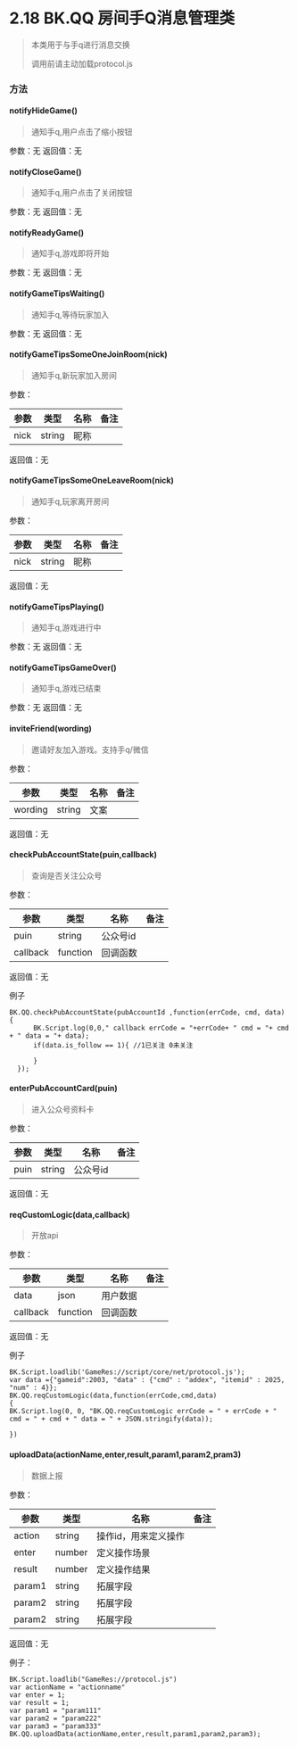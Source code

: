 # 2.18 BK.QQ 房间手Q消息管理类
>本类用于与手q进行消息交换
>
>调用前请主动加载protocol.js



### 方法
#### notifyHideGame()
>通知手q,用户点击了缩小按钮

参数：无
返回值：无

#### notifyCloseGame()
>通知手q,用户点击了关闭按钮

参数：无
返回值：无


#### notifyReadyGame()
>通知手q,游戏即将开始

参数：无
返回值：无


#### notifyGameTipsWaiting()
>通知手q,等待玩家加入

参数：无
返回值：无


#### notifyGameTipsSomeOneJoinRoom(nick)
>通知手q,新玩家加入房间

参数：

参数  | 类型 |名称 | 备注
------------- | ------------- | -------------| -------------
nick | string | 昵称 | 
返回值：无

#### notifyGameTipsSomeOneLeaveRoom(nick)
>通知手q,玩家离开房间

参数：

参数  | 类型 |名称 | 备注
------------- | ------------- | -------------| -------------
nick | string | 昵称 | 
返回值：无


#### notifyGameTipsPlaying()
>通知手q,游戏进行中

参数：无
返回值：无


#### notifyGameTipsGameOver()
>通知手q,游戏已结束

参数：无
返回值：无


#### inviteFriend(wording)
>邀请好友加入游戏。支持手q/微信

参数：

参数  | 类型 |名称 | 备注
------------- | ------------- | -------------| -------------
wording | string | 文案 | 
返回值：无


#### checkPubAccountState(puin,callback)
>查询是否关注公众号

参数：

参数  | 类型 |名称 | 备注
------------- | ------------- | -------------| -------------
puin | string | 公众号id | 
callback | function |回调函数| 
返回值：无

例子

```
BK.QQ.checkPubAccountState(pubAccountId ,function(errCode, cmd, data) {
      BK.Script.log(0,0," callback errCode = "+errCode+ " cmd = "+ cmd + " data = "+ data);
      if(data.is_follow == 1){ //1已关注 0未关注
         
      }
  });
```

#### enterPubAccountCard(puin)
>进入公众号资料卡

参数：

参数  | 类型 |名称 | 备注
------------- | ------------- | -------------| -------------
puin | string | 公众号id | 


返回值：无


#### reqCustomLogic(data,callback)
>开放api

参数：

参数  | 类型 |名称 | 备注
------------- | ------------- | -------------| -------------
data | json | 用户数据 | 
callback |function| 回调函数|

返回值：无

例子

	BK.Script.loadlib('GameRes://script/core/net/protocol.js');
	var data ={"gameid":2003, "data" : {"cmd" : "addex", "itemid" : 2025, "num" : 4}};
	BK.QQ.reqCustomLogic(data,function(errCode,cmd,data)
	{
	BK.Script.log(0, 0, "BK.QQ.reqCustomLogic errCode = " + errCode + " cmd = " + cmd + " data = " + JSON.stringify(data));
	
	})
	

#### uploadData(actionName,enter,result,param1,param2,pram3)

> 数据上报
> 


参数：

参数  | 类型 |名称 | 备注
------------- | ------------- | -------------| -------------
action | string | 操作id，用来定义操作 |
enter | number | 定义操作场景 |
result | number | 定义操作结果 |
param1 | string | 拓展字段 |
param2 | string | 拓展字段 |
param2 | string | 拓展字段 |

返回值：无

例子：

```
BK.Script.loadlib("GameRes://protocol.js")
var actionName = "actionname"
var enter = 1;
var result = 1;
var param1 = "param111"
var param2 = "param222"
var param3 = "param333"
BK.QQ.uploadData(actionName,enter,result,param1,param2,param3);
```